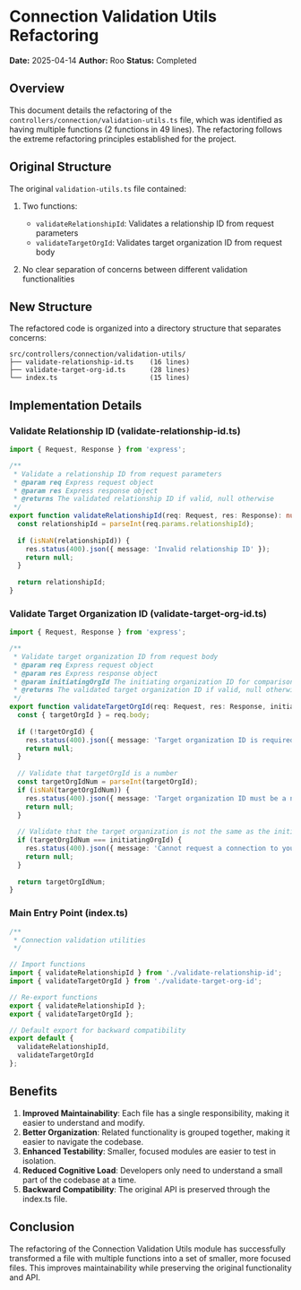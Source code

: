 # Connection Validation Utils Refactoring

**Date:** 2025-04-14
**Author:** Roo
**Status:** Completed

## Overview

This document details the refactoring of the `controllers/connection/validation-utils.ts` file, which was identified as having multiple functions (2 functions in 49 lines). The refactoring follows the extreme refactoring principles established for the project.

## Original Structure

The original `validation-utils.ts` file contained:

1. Two functions:
   - `validateRelationshipId`: Validates a relationship ID from request parameters
   - `validateTargetOrgId`: Validates target organization ID from request body

2. No clear separation of concerns between different validation functionalities

## New Structure

The refactored code is organized into a directory structure that separates concerns:

```
src/controllers/connection/validation-utils/
├── validate-relationship-id.ts    (16 lines)
├── validate-target-org-id.ts      (28 lines)
└── index.ts                       (15 lines)
```

## Implementation Details

### Validate Relationship ID (validate-relationship-id.ts)

```typescript
import { Request, Response } from 'express';

/**
 * Validate a relationship ID from request parameters
 * @param req Express request object
 * @param res Express response object
 * @returns The validated relationship ID if valid, null otherwise
 */
export function validateRelationshipId(req: Request, res: Response): number | null {
  const relationshipId = parseInt(req.params.relationshipId);
  
  if (isNaN(relationshipId)) {
    res.status(400).json({ message: 'Invalid relationship ID' });
    return null;
  }
  
  return relationshipId;
}
```

### Validate Target Organization ID (validate-target-org-id.ts)

```typescript
import { Request, Response } from 'express';

/**
 * Validate target organization ID from request body
 * @param req Express request object
 * @param res Express response object
 * @param initiatingOrgId The initiating organization ID for comparison
 * @returns The validated target organization ID if valid, null otherwise
 */
export function validateTargetOrgId(req: Request, res: Response, initiatingOrgId: number): number | null {
  const { targetOrgId } = req.body;
  
  if (!targetOrgId) {
    res.status(400).json({ message: 'Target organization ID is required' });
    return null;
  }
  
  // Validate that targetOrgId is a number
  const targetOrgIdNum = parseInt(targetOrgId);
  if (isNaN(targetOrgIdNum)) {
    res.status(400).json({ message: 'Target organization ID must be a number' });
    return null;
  }
  
  // Validate that the target organization is not the same as the initiating organization
  if (targetOrgIdNum === initiatingOrgId) {
    res.status(400).json({ message: 'Cannot request a connection to your own organization' });
    return null;
  }
  
  return targetOrgIdNum;
}
```

### Main Entry Point (index.ts)

```typescript
/**
 * Connection validation utilities
 */

// Import functions
import { validateRelationshipId } from './validate-relationship-id';
import { validateTargetOrgId } from './validate-target-org-id';

// Re-export functions
export { validateRelationshipId };
export { validateTargetOrgId };

// Default export for backward compatibility
export default {
  validateRelationshipId,
  validateTargetOrgId
};
```

## Benefits

1. **Improved Maintainability**: Each file has a single responsibility, making it easier to understand and modify.
2. **Better Organization**: Related functionality is grouped together, making it easier to navigate the codebase.
3. **Enhanced Testability**: Smaller, focused modules are easier to test in isolation.
4. **Reduced Cognitive Load**: Developers only need to understand a small part of the codebase at a time.
5. **Backward Compatibility**: The original API is preserved through the index.ts file.

## Conclusion

The refactoring of the Connection Validation Utils module has successfully transformed a file with multiple functions into a set of smaller, more focused files. This improves maintainability while preserving the original functionality and API.